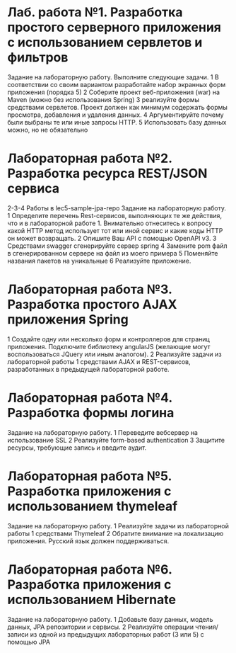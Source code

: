 # Лаб. работа №1. Разработка простого серверного приложения c использованием сервлетов и фильтров
Задание на лабораторную работу.
Выполните следующие задачи.
1 В соответствии со своим вариантом разработайте набор экранных форм приложения
(порядка 5)
2 Соберите проект веб-приложения (war) на Maven (можно без использования Spring)
3 реализуйте формы средствами сервлетов. Проект должен как минимум содержать формы
просмотра, добавления и удаления данных.
4 Аргументируйте почему были выбраны те или иные запросы HTTP.
5 Использовать базу данных можно, но не обязательно


# Лабораторная работа №2. Разработка ресурса REST/JSON сервиса
2-3-4 Работы в lec5-sample-jpa-repo
Задание на лабораторную работу.
1 Определите перечень Rest-сервисов, выполняющих те же действия, что и в
лабораторной работе 1. Внимательно отнеситесь к вопросу какой HTTP метод
использует тот или иной сервис и какие коды HTTP он может возвращать.
2 Опишите Ваш API с помощью OpenAPI v3.
3 Средствами swagger сгенерируйте сервер spring
4 Замените pom файл в сгенерированном сервере на файл из моего примера
5 Поменяйте названия пакетов на уникальные
6 Реализуйте приложение.

# Лабораторная работа №3. Разработка простого AJAX приложения Spring
1 Создайте одну или несколько форм и контроллеров для страниц приложения.
Подключите библиотеку angularJS (желающие могут воспользоваться JQuery или иным
аналогом).
2 Реализуйте задачи из лабораторной работы 1 средствами AJAX и REST-сервисов,
разработанных в предыдущей лабораторной работе.

# Лабораторная работа №4. Разработка формы логина
Задание на лабораторную работу.
1 Переведите вебсервер на использование SSL
2 Реализуйте form-based authentication
3 Защитите ресурсы, требующие запись и введите аудит.

# Лабораторная работа №5. Разработка приложения с использованием thymeleaf
Задание на лабораторную работу.
1 Реализуйте задачи из лабораторной работы 1 средствами Thymeleaf
2 Обратите внимание на локализацию приложения. Русский язык должен
поддерживаться.

# Лабораторная работа №6. Разработка приложения с использованием Hibernate
Задание на лабораторную работу.
1 Добавьте базу данных, модель данных, JPA репозитории и сервисы.
2 Реализуйте операции чтения/записи из одной из предыдущих лабораторных работ (3
или 5) с помощью JPA